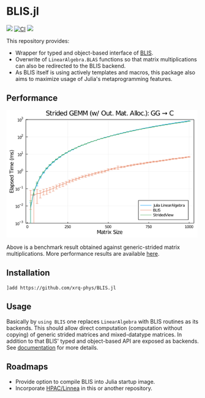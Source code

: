 BLIS.jl
=======

[![][docs-dev-img]][docs-dev-url] [![CI][github-img]][github-url] [![][codecov-img]][codecov-url]

[docs-dev-url]: https://xrq-phys.github.io/BLIS.jl/dev
[docs-dev-img]: https://img.shields.io/badge/docs-dev-blue.svg
[github-img]: https://github.com/xrq-phys/BLIS.jl/workflows/CI/badge.svg
[github-url]: https://github.com/xrq-phys/BLIS.jl/actions?query=workflow%3ACI
[codecov-img]: https://codecov.io/gh/xrq-phys/BLIS.jl/branch/master/graph/badge.svg
[codecov-url]: https://codecov.io/gh/xrq-phys/BLIS.jl

This repository provides:

- Wrapper for typed and object-based interface of [BLIS](https://github.com/flame/blis).
- Overwrite of `LinearAlgebra.BLAS` functions so that matrix
  multiplications can also be redirected to the BLIS backend.
- As BLIS itself is using actively templates and macros, 
  this package also aims to maximize usage of Julia's
  metaprogramming features.

## Performance

<img src="docs/src/bmk/dgemm_ggc_skx_xeon_8260.png" width="500" />

Above is a benchmark result obtained against generic-strided matrix multiplications. More performance results are available [here](docs/src/performance.md).

## Installation
```
]add https://github.com/xrq-phys/BLIS.jl
```

## Usage

Basically by `using BLIS` one replaces `LinearAlgebra` with BLIS routines as its backends. This should allow direct computation (computation without copying) of generic strided matrices and mixed-datatype matrices. In addition to that BLIS' typed and object-based API are exposed as backends. See [documentation][docs-dev-url] for more details.

## Roadmaps

- Provide option to compile BLIS into Julia startup image.
- Incorporate [HPAC/Linnea](https://github.com/HPAC/linnea) in this
  or another repository.
